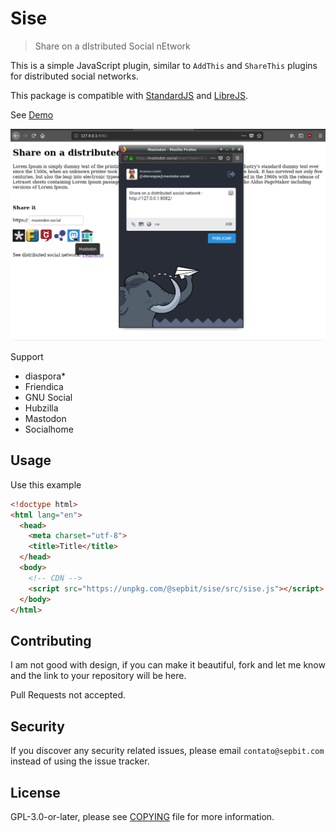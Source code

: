 # Sise

> Share on a dIstributed Social nEtwork

This is a simple JavaScript plugin, similar to ``AddThis`` and ``ShareThis`` plugins for distributed social networks.

This package is compatible with [StandardJS](https://standardjs.com/) and [LibreJS](https://www.gnu.org/software/librejs).

See [Demo](https://sepbit.gitlab.io/sise)

![Screenshot](assets/images/screenshot.png)

Support

- diaspora\*
- Friendica
- GNU Social
- Hubzilla
- Mastodon
- Socialhome

## Usage

Use this example

``` html
<!doctype html>
<html lang="en">
  <head>
    <meta charset="utf-8">
    <title>Title</title>
  </head>
  <body>
    <!-- CDN -->
    <script src="https://unpkg.com/@sepbit/sise/src/sise.js"></script>
  </body>
</html>
```

## Contributing

I am not good with design, if you can make it beautiful, fork and let me know and the link to your repository will be here.

Pull Requests not accepted.

## Security

If you discover any security related issues, please email `contato@sepbit.com` instead of using the issue tracker.

## License

GPL-3.0-or-later, please see [COPYING](COPYING) file for more information.
